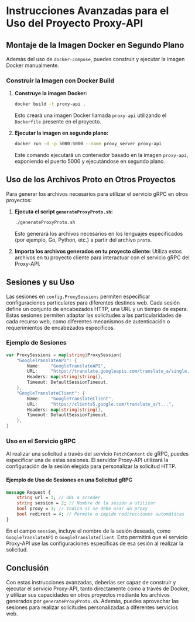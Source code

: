 # Instrucciones Avanzadas para el Uso del Proyecto Proxy-API

## Montaje de la Imagen Docker en Segundo Plano

Además del uso de `docker-compose`, puedes construir y ejecutar la imagen Docker manualmente.

### Construir la Imagen con Docker Build

1. **Construye la imagen Docker:**
   ```sh
   docker build -t proxy-api .
   ```

   Esto creará una imagen Docker llamada `proxy-api` utilizando el `Dockerfile` presente en el proyecto.

2. **Ejecutar la imagen en segundo plano:**
   ```sh
   docker run -d -p 5000:5000 --name proxy_server proxy-api
   ```

   Este comando ejecutará un contenedor basado en la imagen `proxy-api`, exponiendo el puerto 5000 y ejecutándose en segundo plano.

## Uso de los Archivos Proto en Otros Proyectos

Para generar los archivos necesarios para utilizar el servicio gRPC en otros proyectos:

1. **Ejecuta el script `generateProxyProto.sh`:**
   ```sh
   ./generateProxyProto.sh
   ```

   Esto generará los archivos necesarios en los lenguajes especificados (por ejemplo, Go, Python, etc.) a partir del archivo `proto`.

2. **Importa los archivos generados en tu proyecto cliente:**
   Utiliza estos archivos en tu proyecto cliente para interactuar con el servicio gRPC del Proxy-API.

## Sesiones y su Uso

Las sesiones en `config.ProxySessions` permiten especificar configuraciones particulares para diferentes destinos web. Cada sesión define un conjunto de encabezados HTTP, una URL y un tiempo de espera. Estas sesiones permiten adaptar las solicitudes a las particularidades de cada recurso web, como diferentes mecanismos de autenticación o requerimientos de encabezados específicos.

### Ejemplo de Sesiones

```go
var ProxySessions = map[string]ProxySession{
	"GoogleTranslateAPI": {
		Name:    "GoogleTranslateAPI",
		URL:     "https://translate.googleapis.com/translate_a/single...",
		Headers: map[string]string{},
		Timeout: DefaultSessionTimeout,
	},
	"GoogleTranslateClient": {
		Name:    "GoogleTranslateClient",
		URL:     "https://clients5.google.com/translate_a/t...",
		Headers: map[string]string{},
		Timeout: DefaultSessionTimeout,
	},
}
```

### Uso en el Servicio gRPC

Al realizar una solicitud a través del servicio `FetchContent` de gRPC, puedes especificar una de estas sesiones. El servidor Proxy-API utilizará la configuración de la sesión elegida para personalizar la solicitud HTTP.

#### Ejemplo de Uso de Sesiones en una Solicitud gRPC

```proto
message Request {
    string url = 1; // URL a acceder
    string session = 2; // Nombre de la sesión a utilizar
    bool proxy = 3; // Indica si se debe usar un proxy
    bool redirect = 4; // Permite o impide redirecciones automáticas
}
```

En el campo `session`, incluye el nombre de la sesión deseada, como `GoogleTranslateAPI` o `GoogleTranslateClient`. Esto permitirá que el servicio Proxy-API use las configuraciones específicas de esa sesión al realizar la solicitud.

## Conclusión

Con estas instrucciones avanzadas, deberías ser capaz de construir y ejecutar el servicio Proxy-API, tanto directamente como a través de Docker, y utilizar sus capacidades en otros proyectos mediante los archivos generados por `generateProxyProto.sh`. Además, puedes aprovechar las sesiones para realizar solicitudes personalizadas a diferentes servicios web.